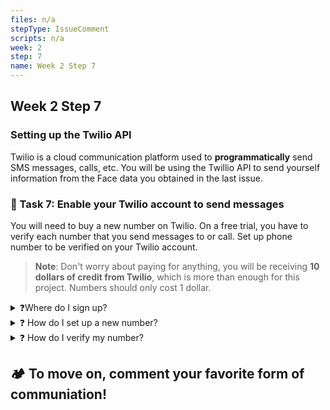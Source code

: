 ```yaml
---
files: n/a
stepType: IssueComment
scripts: n/a
week: 2
step: 7
name: Week 2 Step 7
---
```

## Week 2 Step 7
### Setting up the Twilio API
Twilio is a cloud communication platform used to **programmatically** send SMS messages, calls, etc. You will be using the Twillio API to send yourself information from the Face data you obtained in the last issue.

### 📝 Task 7: Enable your Twilio account to send messages
You will need to buy a new number on Twilio. On a free trial, you have to verify each number that you send messages to or call. Set up phone number to be verified on your Twilio account.

> **Note**: Don't worry about paying for anything, you will be receiving **10 dollars of credit from Twilio**, which is more than enough for this project. Numbers should only cost 1 dollar.

<details>
<summary>❓Where do I sign up?</summary>
</br>

Go to the [twilio website](https://www.twilio.com/try-twilio), and create an account here.
</br>
</details>

<details>
<summary>❓ How do I set up a new number?</summary>
</br>

Navigate to your dashboard, then press the three dots on the navigation panel to the left of your screen. Click on the 'phone numbers' option, then press the blue button in the top right corner to buy your own number, preferably from your location. 
</br>
</details>

<details>
<summary>❓ How do I verify my number?</summary>
</br>

Hint: Go back to `phone numbers` in your dashboard and browse the options.
</br>
</details>

## 🏕️ To move on, comment your favorite form of communiation!
